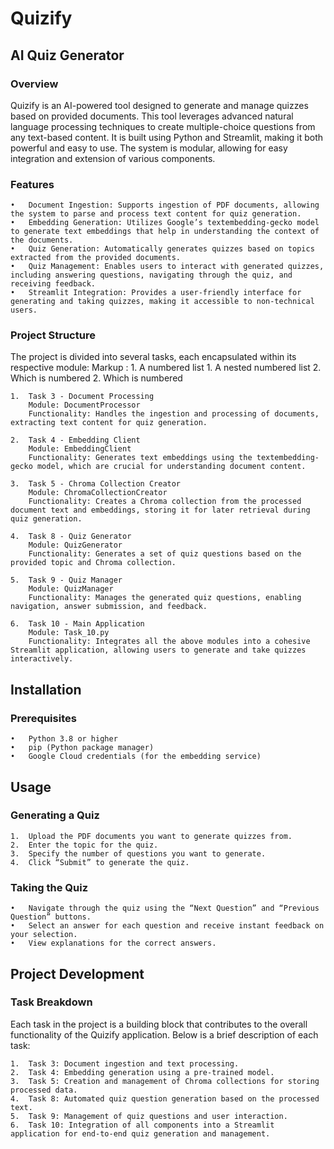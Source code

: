 # Quizify
## AI Quiz Generator
### Overview

Quizify is an AI-powered tool designed to generate and manage quizzes based on provided documents. This tool leverages advanced natural language processing techniques to create multiple-choice questions from any text-based content. It is built using Python and Streamlit, making it both powerful and easy to use. The system is modular, allowing for easy integration and extension of various components.

### Features

	•	Document Ingestion: Supports ingestion of PDF documents, allowing the system to parse and process text content for quiz generation.
	•	Embedding Generation: Utilizes Google’s textembedding-gecko model to generate text embeddings that help in understanding the context of the documents.
	•	Quiz Generation: Automatically generates quizzes based on topics extracted from the provided documents.
	•	Quiz Management: Enables users to interact with generated quizzes, including answering questions, navigating through the quiz, and receiving feedback.
	•	Streamlit Integration: Provides a user-friendly interface for generating and taking quizzes, making it accessible to non-technical users.

### Project Structure

The project is divided into several tasks, each encapsulated within its respective module:
 Markup : 1. A numbered list
              1. A nested numbered list
              2. Which is numbered
          2. Which is numbered

	1.	Task 3 - Document Processing
		Module: DocumentProcessor
		Functionality: Handles the ingestion and processing of documents, extracting text content for quiz generation.
  
	2.	Task 4 - Embedding Client
		Module: EmbeddingClient
		Functionality: Generates text embeddings using the textembedding-gecko model, which are crucial for understanding document content.
  
	3.	Task 5 - Chroma Collection Creator
		Module: ChromaCollectionCreator
		Functionality: Creates a Chroma collection from the processed document text and embeddings, storing it for later retrieval during quiz generation.
  
	4.	Task 8 - Quiz Generator
		Module: QuizGenerator
		Functionality: Generates a set of quiz questions based on the provided topic and Chroma collection.
  
	5.	Task 9 - Quiz Manager
		Module: QuizManager
		Functionality: Manages the generated quiz questions, enabling navigation, answer submission, and feedback.
  
	6.	Task 10 - Main Application
		Module: Task_10.py
		Functionality: Integrates all the above modules into a cohesive Streamlit application, allowing users to generate and take quizzes interactively.

## Installation

### Prerequisites

	•	Python 3.8 or higher
	•	pip (Python package manager)
	•	Google Cloud credentials (for the embedding service)

## Usage

### Generating a Quiz

	1.	Upload the PDF documents you want to generate quizzes from.
	2.	Enter the topic for the quiz.
	3.	Specify the number of questions you want to generate.
	4.	Click “Submit” to generate the quiz.

### Taking the Quiz

	•	Navigate through the quiz using the “Next Question” and “Previous Question” buttons.
	•	Select an answer for each question and receive instant feedback on your selection.
	•	View explanations for the correct answers.

## Project Development

### Task Breakdown

Each task in the project is a building block that contributes to the overall functionality of the Quizify application. Below is a brief description of each task:

	1.	Task 3: Document ingestion and text processing.
	2.	Task 4: Embedding generation using a pre-trained model.
	3.	Task 5: Creation and management of Chroma collections for storing processed data.
	4.	Task 8: Automated quiz question generation based on the processed text.
	5.	Task 9: Management of quiz questions and user interaction.
	6.	Task 10: Integration of all components into a Streamlit application for end-to-end quiz generation and management.
